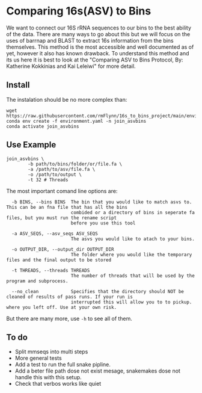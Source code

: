 # Comparing 16s(ASV) to Bins

We want to connect our 16S rRNA sequences to our bins to the best ability of
the data. There are many ways to go about this but we will focus on the uses
of barrnap and BLAST to extract 16s information from the bins themselves.
This method is the most accessible and well documented as of yet, however
it also has known drawback. To understand this method and its us here it is
best to look at the "Comparing ASV to Bins Protocol, By: Katherine Kokkinias
and Kai Leleiwi" for more detail.

## Install

The instalation should be no more complex than:

```
wget https://raw.githubusercontent.com/rmFlynn/16s_to_bins_project/main/environment.yaml
conda env create -f environment.yaml -n join_asvbins
conda activate join_asvbins
```

## Use Example
```
join_asvbins \
        -b path/to/bins/folder/or/file.fa \
        -a /path/to/asv/file.fa \
        -o /path/to/output \
        -t 32 # Threads
```

The most important comand line options are:

```
  -b BINS, --bins BINS  The bin that you would like to match asvs to. This can be an fna file that has all the bins
                        combided or a directory of bins in seperate fa files, but you must run the rename script
                        before you use this tool

  -a ASV_SEQS, --asv_seqs ASV_SEQS
                        The asvs you would like to atach to your bins.

  -o OUTPUT_DIR, --output_dir OUTPUT_DIR
                        The folder where you would like the temporary files and the final output to be stored

  -t THREADS, --threads THREADS
                        The number of threads that will be used by the program and subprocess.

  --no_clean            Specifies that the directory should NOT be cleaned of results of pass runs. If your run is
                        interrupted this will allow you to to pickup. where you left off. Use at your own risk.

```
But there are many more, use `-h` to see all of them.




## To do
 * Split mmseqs into multi steps
 * More general tests
 * Add a test to run the full snake pipline.
 * Add a beter file path dose not exist mesage, snakemakes dose not handle this with this setup.
 * Check that verbos works like quiet
